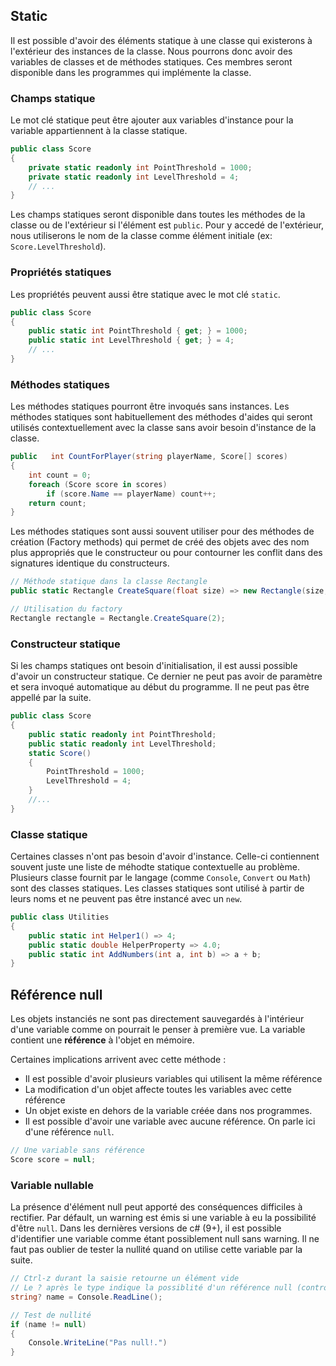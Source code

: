 ## Static

Il est possible d'avoir des éléments statique à une classe qui existerons à l'extérieur des instances de la classe. Nous pourrons donc avoir des variables de classes et de méthodes statiques. Ces membres seront disponible dans les programmes qui implémente la classe.

### Champs statique

Le mot clé statique peut être ajouter aux variables d'instance pour la variable appartiennent à la classe statique.

```c#
public class Score
{
    private static readonly int PointThreshold = 1000;
    private static readonly int LevelThreshold = 4;
    // ... 
}
```

Les champs statiques seront disponible dans toutes les méthodes de la classe ou de l'extérieur si l'élément est `public`. Pour y accedé de l'extérieur, nous utiliserons le nom de la classe comme élément initiale (ex: `Score.LevelThreshold`).

### Propriétés statiques

Les propriétés peuvent aussi être statique avec le mot clé `static`.

```c#
public class Score
{
    public static int PointThreshold { get; } = 1000;
    public static int LevelThreshold { get; } = 4;
    // ...
}
```

### Méthodes statiques

Les méthodes statiques pourront être invoqués sans instances. Les méthodes statiques sont habituellement des méthodes d'aides qui seront utilisés contextuellement avec la classe sans avoir besoin d'instance de la classe.

```c#
public   int CountForPlayer(string playerName, Score[] scores)
{
    int count = 0;
    foreach (Score score in scores)
        if (score.Name == playerName) count++;
    return count;
}
```

Les méthodes statiques sont aussi souvent utiliser pour des méthodes de création (Factory methods) qui permet de créé des objets avec des nom plus appropriés que le constructeur ou pour contourner les conflit dans des signatures identique du constructeurs.

```c#
// Méthode statique dans la classe Rectangle
public static Rectangle CreateSquare(float size) => new Rectangle(size, size);

// Utilisation du factory
Rectangle rectangle = Rectangle.CreateSquare(2);
```

### Constructeur statique
Si les champs statiques ont besoin d'initialisation, il est aussi possible d'avoir un constructeur statique. Ce dernier ne peut pas avoir de paramètre et sera invoqué automatique au début du programme. Il ne peut pas être appellé par la suite.

```c#
public class Score
{
    public static readonly int PointThreshold;
    public static readonly int LevelThreshold;
    static Score()
    {
        PointThreshold = 1000;
        LevelThreshold = 4;
    }
    //...
}
```

### Classe statique

Certaines classes n'ont pas besoin d'avoir d'instance. Celle-ci contiennent souvent juste une liste de méhodte statique contextuelle au problème. Plusieurs classe fournit par le langage (comme `Console`, `Convert` ou `Math`) sont des classes statiques. Les classes statiques sont utilisé à partir de leurs noms et ne peuvent pas être instancé avec un `new`.

```c#
public class Utilities
{
    public static int Helper1() => 4;
    public static double HelperProperty => 4.0;
    public static int AddNumbers(int a, int b) => a + b;
}
```

## Référence null

Les objets instanciés ne sont pas directement sauvegardés à l'intérieur d'une variable comme on pourrait le penser à première vue. La variable contient une **référence** à l'objet en mémoire.

Certaines implications arrivent avec cette méthode :

* Il est possible d'avoir plusieurs variables qui utilisent la même référence
* La modification d'un objet affecte toutes les variables avec cette référence
* Un objet existe en dehors de la variable créée dans nos programmes.
* Il est possible d'avoir une variable avec aucune référence. On parle ici d'une référence `null`.

```c#
// Une variable sans référence
Score score = null;
```

### Variable nullable

La présence d'élément null peut apporté des conséquences difficiles à rectifier. Par défault, un warning est émis si une variable à eu la possibilité d'être `null`. Dans les dernières versions de c# (9+), il est possible d'identifier une variable comme étant possiblement null sans warning. Il ne faut pas oublier de tester la nullité quand on utilise cette variable par la suite.

```c#
// Ctrl-z durant la saisie retourne un élément vide
// Le ? après le type indique la possiblité d'un référence null (controllé)
string? name = Console.ReadLine();

// Test de nullité
if (name != null)
{
    Console.WriteLine("Pas null!.")
}
```